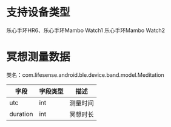 <a name="lC0iU"></a>
# 支持设备类型
乐心手环HR6、乐心手环Mambo Watch1 乐心手环Mambo Watch2
<a name="jtQ5r"></a>
# 冥想测量数据

类名：com.lifesense.android.ble.device.band.model.Meditation

| 字段 | 字段类型 | 描述 |
| --- | --- | --- |
| utc | int | 测量时间 |
| duration | int | 冥想时长 |



